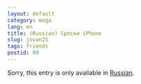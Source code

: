 ```yaml
---
layout: default
category: mega
lang: en
title: (Russian) Српски iPhone
slug: jovan25
tags: friends 
postid: 99
---
```

<p>Sorry, this entry is only available in <a href="/mega/export/getposts.php">Russian</a>.</p>